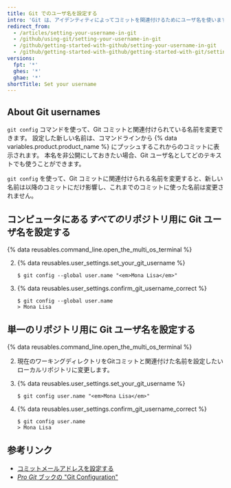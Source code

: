 ```yaml
---
title: Git でのユーザ名を設定する
intro: 'Git は、アイデンティティによってコミットを関連付けるためにユーザ名を使います。 Git ユーザ名は、{% data variables.product.product_name %} ユーザ名と同じではありません。'
redirect_from:
  - /articles/setting-your-username-in-git
  - /github/using-git/setting-your-username-in-git
  - /github/getting-started-with-github/setting-your-username-in-git
  - /github/getting-started-with-github/getting-started-with-git/setting-your-username-in-git
versions:
  fpt: '*'
  ghes: '*'
  ghae: '*'
shortTitle: Set your username
---
```


## About Git usernames
`git config` コマンドを使って、Git コミットと関連付けられている名前を変更できます。 設定した新しい名前は、コマンドラインから {% data variables.product.product_name %} にプッシュするこれからのコミットに表示されます。 本名を非公開にしておきたい場合、Git ユーザ名としてどのテキストでも使うことができます。

`git config` を使って、Git コミットに関連付けられる名前を変更すると、新しい名前は以降のコミットにだけ影響し、これまでのコミットに使った名前は変更されません。

## コンピュータにある*すべての*リポジトリ用に Git ユーザ名を設定する

{% data reusables.command_line.open_the_multi_os_terminal %}

2. {% data reusables.user_settings.set_your_git_username %}
   ```shell
   $ git config --global user.name "<em>Mona Lisa</em>"
   ```

3. {% data reusables.user_settings.confirm_git_username_correct %}
   ```shell
   $ git config --global user.name
   > Mona Lisa
   ```

## 単一のリポジトリ用に Git ユーザ名を設定する

{% data reusables.command_line.open_the_multi_os_terminal %}

2. 現在のワーキングディレクトリをGitコミットと関連付けた名前を設定したいローカルリポジトリに変更します。

3. {% data reusables.user_settings.set_your_git_username %}
   ```shell
   $ git config user.name "<em>Mona Lisa</em>"
   ```

3. {% data reusables.user_settings.confirm_git_username_correct %}
   ```shell
   $ git config user.name
   > Mona Lisa
   ```

## 参考リンク

- [コミットメールアドレスを設定する](/articles/setting-your-commit-email-address)
- [_Pro Git_ ブックの "Git Configuration"](https://git-scm.com/book/en/Customizing-Git-Git-Configuration)
